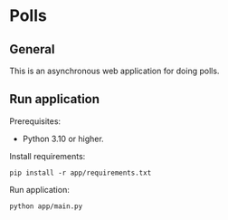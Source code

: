 # Polls

## General
This is an asynchronous web application for doing polls.

## Run application
Prerequisites:
* Python 3.10 or higher.

Install requirements:
```shell
pip install -r app/requirements.txt
```

Run application:
```shell
python app/main.py
```
